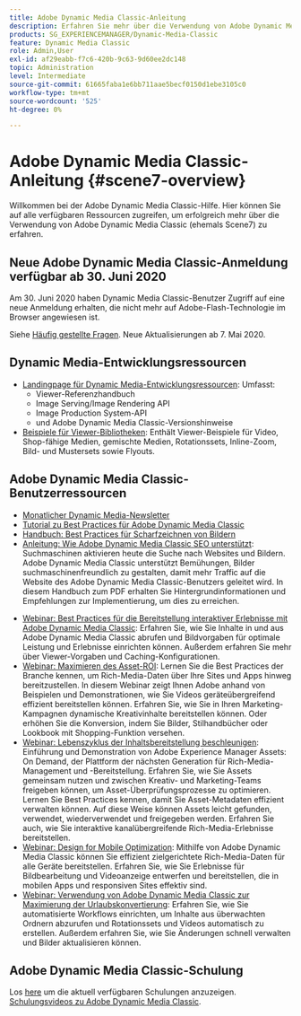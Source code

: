 ```yaml
---
title: Adobe Dynamic Media Classic-Anleitung
description: Erfahren Sie mehr über die Verwendung von Adobe Dynamic Media Classic zum Verwalten von Videos, Flyouts und mehr mit AEM Cloud Services-Dokumenten.
products: SG_EXPERIENCEMANAGER/Dynamic-Media-Classic
feature: Dynamic Media Classic
role: Admin,User
exl-id: af29eabb-f7c6-420b-9c63-9d60ee2dc148
topic: Administration
level: Intermediate
source-git-commit: 61665faba1e6bb711aae5becf0150d1ebe3105c0
workflow-type: tm+mt
source-wordcount: '525'
ht-degree: 0%

---
```


# Adobe Dynamic Media Classic-Anleitung {#scene7-overview}

Willkommen bei der Adobe Dynamic Media Classic-Hilfe. Hier können Sie auf alle verfügbaren Ressourcen zugreifen, um erfolgreich mehr über die Verwendung von Adobe Dynamic Media Classic (ehemals Scene7) zu erfahren.

## Neue Adobe Dynamic Media Classic-Anmeldung verfügbar ab 30. Juni 2020

Am 30. Juni 2020 haben Dynamic Media Classic-Benutzer Zugriff auf eine neue Anmeldung erhalten, die nicht mehr auf Adobe-Flash-Technologie im Browser angewiesen ist.

Siehe [Häufig gestellte Fragen](new-ui-2020.md). Neue Aktualisierungen ab 7. Mai 2020.

## Dynamic Media-Entwicklungsressourcen

* [Landingpage für Dynamic Media-Entwicklungsressourcen](https://experienceleague.adobe.com/en/docs/dynamic-media-developer-resources): Umfasst:
   * Viewer-Referenzhandbuch
   * Image Serving/Image Rendering API
   * Image Production System-API
   * und Adobe Dynamic Media Classic-Versionshinweise
* [Beispiele für Viewer-Bibliotheken](https://landing.adobe.com/en/na/dynamic-media/ctir-2755/live-demos.html): Enthält Viewer-Beispiele für Video, Shop-fähige Medien, gemischte Medien, Rotationssets, Inline-Zoom, Bild- und Mustersets sowie Flyouts.

## Adobe Dynamic Media Classic-Benutzerressourcen

* [Monatlicher Dynamic Media-Newsletter](dynamic-media-newsletter.md)
* [Tutorial zu Best Practices für Adobe Dynamic Media Classic](https://experienceleague.adobe.com/en/docs/experience-manager-learn/dynamic-media-classic-tutorial/overview)
* [Handbuch: Best Practices für Scharfzeichnen von Bildern](/help/using/assets/s7_sharpening_images.pdf)
* [Anleitung: Wie Adobe Dynamic Media Classic SEO unterstützt](/help/using/assets/s7_seo.pdf): Suchmaschinen aktivieren heute die Suche nach Websites und Bildern. Adobe Dynamic Media Classic unterstützt Bemühungen, Bilder suchmaschinenfreundlich zu gestalten, damit mehr Traffic auf die Website des Adobe Dynamic Media Classic-Benutzers geleitet wird. In diesem Handbuch zum PDF erhalten Sie Hintergrundinformationen und Empfehlungen zur Implementierung, um dies zu erreichen.
<!-- * [Webinar: Best Practices for Responsive Design](http://offers.adobe.com/en/na/marketing/landings/_40458_responsive_design_live_on_demand_webinar.html): Learn practical tips on how to improve your mobile strategy. See real-world examples of responsive design in action. Create one primary asset that works across multiple devices and increase mobile performance by dynamically changing the resolution of images or the orientation of images for portrait or landscape displays. Learn how to also dynamically crop, scale, or resize images. -->
* [Webinar: Best Practices für die Bereitstellung interaktiver Erlebnisse mit Adobe Dynamic Media Classic](https://seminars.adobeconnect.com/p7wb8ej3u6d/): Erfahren Sie, wie Sie Inhalte in und aus Adobe Dynamic Media Classic abrufen und Bildvorgaben für optimale Leistung und Erlebnisse einrichten können. Außerdem erfahren Sie mehr über Viewer-Vorgaben und Caching-Konfigurationen.
* [Webinar: Maximieren des Asset-ROI](https://adobecustomersuccess.adobeconnect.com/p5ar3hfrrec/?launcher=false&amp;fcsContent=true&amp;pbMode=normal&amp;proto=true): Lernen Sie die Best Practices der Branche kennen, um Rich-Media-Daten über Ihre Sites und Apps hinweg bereitzustellen. In diesem Webinar zeigt Ihnen Adobe anhand von Beispielen und Demonstrationen, wie Sie Videos geräteübergreifend effizient bereitstellen können. Erfahren Sie, wie Sie in Ihren Marketing-Kampagnen dynamische Kreativinhalte bereitstellen können. Oder erhöhen Sie die Konversion, indem Sie Bilder, Stilhandbücher oder Lookbook mit Shopping-Funktion versehen.
* [Webinar: Lebenszyklus der Inhaltsbereitstellung beschleunigen](https://adobecustomersuccess.adobeconnect.com/p88ducm9pqv/): Einführung und Demonstration von Adobe Experience Manager Assets: On Demand, der Plattform der nächsten Generation für Rich-Media-Management und -Bereitstellung. Erfahren Sie, wie Sie Assets gemeinsam nutzen und zwischen Kreativ- und Marketing-Teams freigeben können, um Asset-Überprüfungsprozesse zu optimieren. Lernen Sie Best Practices kennen, damit Sie Asset-Metadaten effizient verwalten können. Auf diese Weise können Assets leicht gefunden, verwendet, wiederverwendet und freigegeben werden. Erfahren Sie auch, wie Sie interaktive kanalübergreifende Rich-Media-Erlebnisse bereitstellen.
* [Webinar: Design for Mobile Optimization](https://adobecustomersuccess.adobeconnect.com/p6oqd3wydif/?launcher=false&amp;fcsContent=true&amp;pbMode=normal&amp;proto=true): Mithilfe von Adobe Dynamic Media Classic können Sie effizient zielgerichtete Rich-Media-Daten für alle Geräte bereitstellen. Erfahren Sie, wie Sie Erlebnisse für Bildbearbeitung und Videoanzeige entwerfen und bereitstellen, die in mobilen Apps und responsiven Sites effektiv sind.
* [Webinar: Verwendung von Adobe Dynamic Media Classic zur Maximierung der Urlaubskonvertierung](https://adobecustomersuccess.adobeconnect.com/p32n1yr85c9/?proto=true): Erfahren Sie, wie Sie automatisierte Workflows einrichten, um Inhalte aus überwachten Ordnern abzurufen und Rotationssets und Videos automatisch zu erstellen. Außerdem erfahren Sie, wie Sie Änderungen schnell verwalten und Bilder aktualisieren können.

## Adobe Dynamic Media Classic-Schulung

Los [here](https://learning.adobe.com/catalog.html#product=adobe-scene7) um die aktuell verfügbaren Schulungen anzuzeigen.
[Schulungsvideos zu Adobe Dynamic Media Classic](/help/using/training-videos.md).
